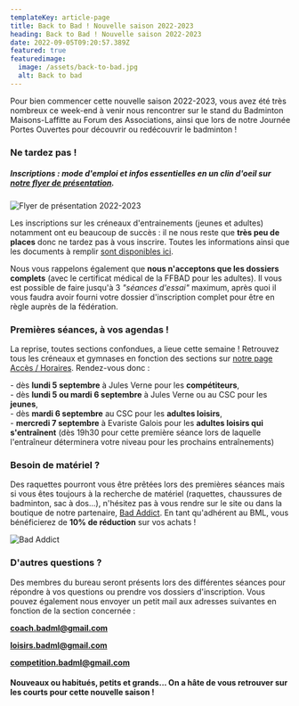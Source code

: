 ```yaml
---
templateKey: article-page
title: Back to Bad ! Nouvelle saison 2022-2023
heading: Back to Bad ! Nouvelle saison 2022-2023
date: 2022-09-05T09:20:57.389Z
featured: true
featuredimage:
  image: /assets/back-to-bad.jpg
  alt: Back to bad
---
```

P﻿our bien commencer cette nouvelle saison 2022-2023, v﻿ous avez été très nombreux ce week-end à venir nous rencontrer sur le stand du Badminton Maisons-Laffitte au Forum des Associations, ainsi que lors de notre Journée Portes Ouvertes pour découvrir ou redécouvrir le badminton !

### Ne tardez pas !

##### I﻿nscriptions : mode d'emploi et infos essentielles en un clin d'oeil sur [notre flyer de présentation](/assets/v7_flyer_bml-22-23.pdf).

![Flyer de présentation 2022-2023](/assets/flyer-apercu.png "Flyer de présentation 2022-2023")

Les inscriptions sur les créneaux d'entrainements (jeunes et adultes) notamment ont eu beaucoup de succès : il ne nous reste que **très peu de places** donc ne tardez pas à vous inscrire. Toutes les informations ainsi que les documents à remplir [sont disponibles ici](https://badml.com/infos-pratiques/inscription). 

N﻿ous vous rappelons également que **nous n'acceptons que les dossiers complets** (avec le certificat médical de la FFBAD pour les adultes). Il vous est possible de faire jusqu'à 3 *"séances d'essai"* maximum, après quoi il vous faudra avoir fourni votre dossier d'inscription complet pour être en règle auprès de la fédération.

### P﻿remières séances, à vos agendas !

La reprise, toutes sections confondues, a lieue cette semaine ! Retrouvez tous les créneaux et gymnases en fonction des sections sur [notre page Accès / Horaires](https://badml.com/infos-pratiques/acces-horaires). Rendez-vous donc :

\-﻿ dès **lundi 5 septembre** à Jules Verne pour les **compétiteurs**,\
-﻿ dès **lundi 5 ou mardi 6 septembre** à Jules Verne ou au CSC pour les **jeunes**,\
-﻿ dès **mardi 6 septembre** au CSC pour les **adultes loisirs**,\
-﻿ **mercredi 7 septembre** à Evariste Galois pour les **adultes loisirs qui s'entraînent** (dès 19h30 pour cette première séance lors de laquelle l'entraîneur déterminera votre niveau pour les prochains entraînements)

### B﻿esoin de matériel ?

D﻿es raquettes pourront vous être prêtées lors des premières séances mais si vous êtes toujours à la recherche de matériel (raquettes, chaussures de badminton, sac à dos...), n'hésitez pas à vous rendre sur le site ou dans la boutique de notre partenaire, [Bad Addict](http://badaddict.fr/). En tant qu'adhérent au BML, vous bénéficierez de **10% de réduction** sur vos achats !

![Bad Addict](/assets/bad-addict.png "Bad Addict")

### D﻿'autres questions ?

D﻿es membres du bureau seront présents lors des différentes séances pour répondre à vos questions ou prendre vos dossiers d'inscription. Vous pouvez également nous envoyer un petit mail aux adresses suivantes en fonction de la section concernée : 

**[coach.badml@gmail.com](mailto:coach.badml@gmail.com)**

**[loisirs.badml@gmail.com](mailto:loisirs.badml@gmail.com)**

**[competition.badml@gmail.com](mailto:competition.badml@gmail.com)**

#### Nouveaux ou habitués, petits et grands... O﻿n a hâte de vous retrouver sur les courts pour cette nouvelle saison !